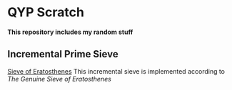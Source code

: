 QYP Scratch
===========
**This repository includes my random stuff**

Incremental Prime Sieve
-----------
[Sieve of Eratosthenes](http://en.wikipedia.org/wiki/Sieve_of_Eratosthenes)
This incremental sieve is implemented according to *The Genuine Sieve of Eratosthenes*
